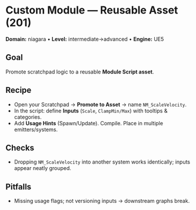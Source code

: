 # Custom Module — Reusable Asset (201)
**Domain:** niagara • **Level:** intermediate→advanced • **Engine:** UE5

## Goal
Promote scratchpad logic to a reusable **Module Script asset**.

## Recipe
- Open your Scratchpad → **Promote to Asset** → name `NM_ScaleVelocity`.
- In the script: define **Inputs** (`Scale`, `ClampMin/Max`) with tooltips & categories.
- Add **Usage Hints** (Spawn/Update). Compile. Place in multiple emitters/systems.

## Checks
- Dropping `NM_ScaleVelocity` into another system works identically; inputs appear neatly grouped.

## Pitfalls
- Missing usage flags; not versioning inputs → downstream graphs break.
